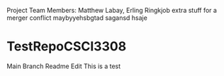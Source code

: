 
Project Team Members: Matthew Labay, Erling Ringkjob extra stuff for a merger conflict maybyyehsbgtad sagansd hsaje
# TestRepoCSCI3308
Main Branch Readme Edit
   This is a test
